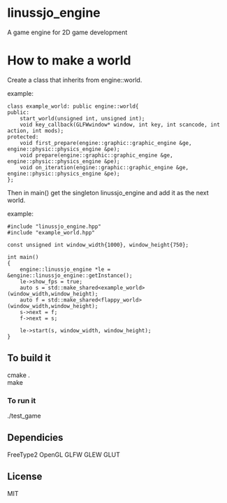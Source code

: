 # linussjo_engine
A game engine for 2D game development

# How to make a world
Create a class that inherits from engine::world.  

example:
```
class example_world: public engine::world{
public:
    start_world(unsigned int, unsigned int);
    void key_callback(GLFWwindow* window, int key, int scancode, int action, int mods);
protected:
    void first_prepare(engine::graphic::graphic_engine &ge, engine::physic::physics_engine &pe);
    void prepare(engine::graphic::graphic_engine &ge, engine::physic::physics_engine &pe);
    void on_iteration(engine::graphic::graphic_engine &ge, engine::physic::physics_engine &pe);
};
```
  
Then in main() get the singleton linussjo_engine and add it as the next world.  

example:
```
#include "linussjo_engine.hpp"
#include "example_world.hpp"

const unsigned int window_width{1000}, window_height{750};

int main()
{
    engine::linussjo_engine *le = &engine::linussjo_engine::getInstance();
    le->show_fps = true;
    auto s = std::make_shared<example_world>(window_width,window_height);
    auto f = std::make_shared<flappy_world>(window_width,window_height);
    s->next = f;
    f->next = s;
    
    le->start(s, window_width, window_height);
}
```
## To build it
cmake .  
make
### To run it
./test_game

## Dependicies 
FreeType2
OpenGL
GLFW
GLEW
GLUT

## License

MIT
